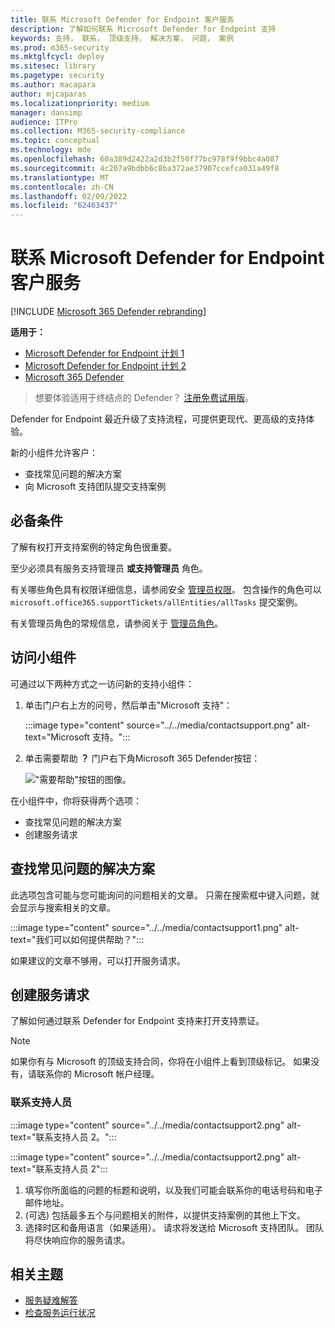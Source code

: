 ```yaml
---
title: 联系 Microsoft Defender for Endpoint 客户服务
description: 了解如何联系 Microsoft Defender for Endpoint 支持
keywords: 支持， 联系， 顶级支持， 解决方案， 问题， 案例
ms.prod: m365-security
ms.mktglfcycl: deploy
ms.sitesec: library
ms.pagetype: security
ms.author: macapara
author: mjcaparas
ms.localizationpriority: medium
manager: dansimp
audience: ITPro
ms.collection: M365-security-compliance
ms.topic: conceptual
ms.technology: mde
ms.openlocfilehash: 60a389d2422a2d3b2f50f77bc978f9f9bbc4a087
ms.sourcegitcommit: 4c207a9bdbb6c8ba372ae37907ccefca031a49f8
ms.translationtype: MT
ms.contentlocale: zh-CN
ms.lasthandoff: 02/09/2022
ms.locfileid: "62463437"
---
```

# <a name="contact-microsoft-defender-for-endpoint-support"></a>联系 Microsoft Defender for Endpoint 客户服务

[!INCLUDE [Microsoft 365 Defender rebranding](../../includes/microsoft-defender.md)]


**适用于：**
- [Microsoft Defender for Endpoint 计划 1](https://go.microsoft.com/fwlink/p/?linkid=2154037)
- [Microsoft Defender for Endpoint 计划 2](https://go.microsoft.com/fwlink/p/?linkid=2154037)
- [Microsoft 365 Defender](https://go.microsoft.com/fwlink/?linkid=2118804)

> 想要体验适用于终结点的 Defender？ [注册免费试用版](https://signup.microsoft.com/create-account/signup?products=7f379fee-c4f9-4278-b0a1-e4c8c2fcdf7e&ru=https://aka.ms/MDEp2OpenTrial?ocid=docs-wdatp-assignaccess-abovefoldlink)。

Defender for Endpoint 最近升级了支持流程，可提供更现代、更高级的支持体验。

新的小组件允许客户：

- 查找常见问题的解决方案
- 向 Microsoft 支持团队提交支持案例

## <a name="prerequisites"></a>必备条件

了解有权打开支持案例的特定角色很重要。

至少必须具有服务支持管理员 **或支持管理员** 角色。

有关哪些角色具有权限详细信息，请参阅安全 [管理员权限](/azure/active-directory/roles/permissions-reference#security-administrator)。 包含操作的角色可以 `microsoft.office365.supportTickets/allEntities/allTasks` 提交案例。

有关管理员角色的常规信息，请参阅关于 [管理员角色](/microsoft-365/admin/add-users/about-admin-roles?view=o365-worldwide&preserve-view=true)。

## <a name="access-the-widget"></a>访问小组件

可通过以下两种方式之一访问新的支持小组件：

1. 单击门户右上方的问号，然后单击"Microsoft 支持"：

    :::image type="content" source="../../media/contactsupport.png" alt-text="Microsoft 支持。":::

2. 单击需要帮助 **？**  门户右下角Microsoft 365 Defender按钮：

    !["需要帮助"按钮的图像。](images/need-help-option.png)

在小组件中，你将获得两个选项：

- 查找常见问题的解决方案
- 创建服务请求

## <a name="find-solutions-to-common-problems"></a>查找常见问题的解决方案

此选项包含可能与您可能询问的问题相关的文章。 只需在搜索框中键入问题，就会显示与搜索相关的文章。

:::image type="content" source="../../media/contactsupport1.png" alt-text="我们可以如何提供帮助？":::

如果建议的文章不够用，可以打开服务请求。

## <a name="open-a-service-request"></a>创建服务请求

了解如何通过联系 Defender for Endpoint 支持来打开支持票证。

> [!NOTE]
> 如果你有与 Microsoft 的顶级支持合同，你将在小组件上看到顶级标记。 如果没有，请联系你的 Microsoft 帐户经理。

### <a name="contact-support"></a>联系支持人员

:::image type="content" source="../../media/contactsupport2.png" alt-text="联系支持人员 2。"::: </br>

:::image type="content" source="../../media/contactsupport2.png" alt-text="联系支持人员 2":::

1. 填写你所面临的问题的标题和说明，以及我们可能会联系你的电话号码和电子邮件地址。
2.  (可选) 包括最多五个与问题相关的附件，以提供支持案例的其他上下文。
3. 选择时区和备用语言（如果适用）。 请求将发送给 Microsoft 支持团队。 团队将尽快响应你的服务请求。

## <a name="related-topics"></a>相关主题

- [服务疑难解答](troubleshoot-mdatp.md)
- [检查服务运行状况](/microsoft-365/enterprise/view-service-health)
